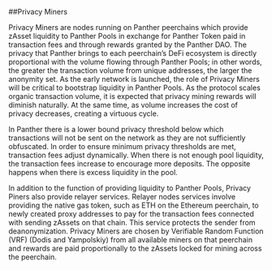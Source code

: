 ##Privacy Miners

Privacy Miners are nodes running on Panther peerchains which provide zAsset liquidity to
Panther Pools in exchange for Panther Token paid in transaction fees and through rewards
granted by the Panther DAO. The privacy that Panther brings to each peerchain’s DeFi
ecosystem is directly proportional with the volume flowing through Panther Pools; in other
words, the greater the transaction volume from unique addresses, the larger the anonymity
set. As the early network is launched, the role of Privacy Miners will be critical to bootstrap
liquidity in Panther Pools. As the protocol scales organic transaction volume, it is expected
that privacy mining rewards will diminish naturally. At the same time, as volume increases
the cost of privacy decreases, creating a virtuous cycle.

In Panther there is a lower bound privacy threshold below which transactions will not be sent
on the network as they are not sufficiently obfuscated. In order to ensure minimum privacy
thresholds are met, transaction fees adjust dynamically. When there is not enough pool
liquidity, the transaction fees increase to encourage more deposits. The opposite happens
when there is excess liquidity in the pool.

In addition to the function of providing liquidity to Panther Pools, Privacy Piners also provide
relayer services. Relayer nodes services involve providing the native gas token, such as ETH
on the Ethereum peerchain, to newly created proxy addresses to pay for the transaction fees
connected with sending zAssets on that chain. This service protects the sender from
deanonymization. Privacy Miners are chosen by Verifiable Random Function (VRF) (Dodis
and Yampolskiy) from all available miners on that peerchain and rewards are paid
proportionally to the zAssets locked for mining across the peerchain.